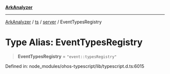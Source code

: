 [**ArkAnalyzer**](../../../../../../README.md)

***

[ArkAnalyzer](../../../../../../globals.md) / [ts](../../../README.md) / [server](../README.md) / EventTypesRegistry

# Type Alias: EventTypesRegistry

> **EventTypesRegistry** = `"event::typesRegistry"`

Defined in: node\_modules/ohos-typescript/lib/typescript.d.ts:6015
